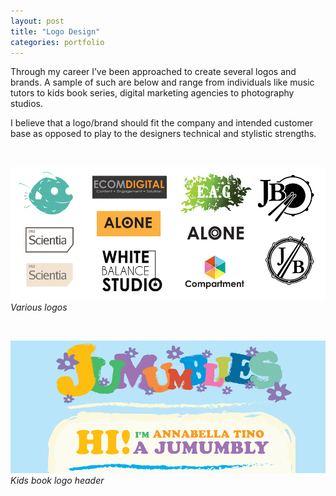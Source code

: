 ```yaml
---
layout: post
title: "Logo Design"
categories: portfolio
---
```


Through my career I’ve been approached to create several logos and brands. A sample of such are below and range from individuals like music tutors to kids book series, digital marketing agencies to photography studios.

I believe that a logo/brand should fit the company and intended customer base as opposed to play to the designers technical and stylistic strengths.

<br />

![Various logos](https://github.com/Erioldoesdesign/erioldoesdesign.github.io/blob/master/images/logos-1.jpeg?raw=true "Various logos")
*Various logos*

<br />

![Kids book logo header](https://github.com/Erioldoesdesign/erioldoesdesign.github.io/blob/master/images/safe-project-slide-size.jpeg?raw=true "Kids book logo header")
*Kids book logo header*


